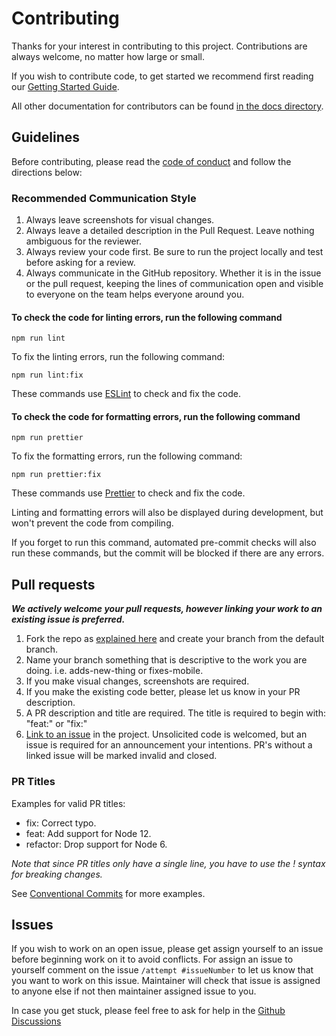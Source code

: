 # Contributing

Thanks for your interest in contributing to this project.
Contributions are always welcome, no matter how large or small.

If you wish to contribute code, to get started we recommend first reading our [Getting Started Guide](Getting-started-guide.md).

All other documentation for contributors can be found [in the docs directory](./).

## Guidelines

Before contributing, please read the [code of conduct](./code-of-conduct.md) and follow the directions below:

### Recommended Communication Style

1. Always leave screenshots for visual changes.
2. Always leave a detailed description in the Pull Request. Leave nothing ambiguous for the reviewer.
3. Always review your code first. Be sure to run the project locally and test before asking for a review.
4. Always communicate in the GitHub repository. Whether it is in the issue or the pull request, keeping the lines of communication open and visible to everyone on the team helps everyone around you.

<!-- ### Applying Lint Styleguide [add linting instructions according your project] -->

#### To check the code for linting errors, run the following command

```shell
npm run lint
```

To fix the linting errors, run the following command:

```shell
npm run lint:fix
```

These commands use [ESLint](https://eslint.org/) to check and fix the code.

#### To check the code for formatting errors, run the following command

```shell
npm run prettier
```

To fix the formatting errors, run the following command:

```shell
npm run prettier:fix
```

These commands use [Prettier](https://prettier.io/) to check and fix the code.

Linting and formatting errors will also be displayed during development, but won't prevent the code from compiling.

If you forget to run this command, automated pre-commit checks will also run these commands, but the commit will be blocked if there are any errors.

## Pull requests

**_We actively welcome your pull requests, however linking your work to an existing issue is preferred._**

1. Fork the repo as [explained here](./Getting-started-guide.md) and create your branch from the default branch.
2. Name your branch something that is descriptive to the work you are doing. i.e. adds-new-thing or fixes-mobile.
3. If you make visual changes, screenshots are required.
4. If you make the existing code better, please let us know in your PR description.
5. A PR description and title are required. The title is required to begin with: "feat:" or "fix:"
6. [Link to an issue](https://help.github.com/en/github/writing-on-github/autolinked-references-and-urls) in the project. Unsolicited code is welcomed, but an issue is required for an announcement your intentions. PR's without a linked issue will be marked invalid and closed.

### PR Titles

Examples for valid PR titles:

- fix: Correct typo.
- feat: Add support for Node 12.
- refactor: Drop support for Node 6.

_Note that since PR titles only have a single line, you have to use the ! syntax for breaking changes._

See [Conventional Commits](https://www.conventionalcommits.org/en/v1.0.0/) for more examples.

## Issues

If you wish to work on an open issue, please get assign yourself to an issue before beginning work on it to avoid conflicts. For assign an issue to yourself comment on the issue `/attempt #issueNumber` to let us know that you want to work on this issue. Maintainer will check that issue is assigned to anyone else if not then maintainer assigned issue to you.

In case you get stuck, please feel free to ask for help in the [Github Discussions](https://github.com/Sunny-unik/docs-eu-country-check/discussions/categories/q-a)
